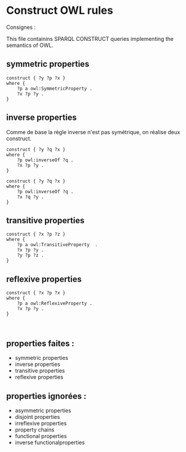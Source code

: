 # Construct OWL rules

Consignes :

This file containins SPARQL CONSTRUCT queries implementing the semantics of OWL.


## symmetric properties

```{sparql}
construct { ?y ?p ?x }
where {
	?p a owl:SymmetricProperty .
	?x ?p ?y .
}
```

## inverse properties
Comme de base la règle inverse n'est pas symétrique, on réalise deux construct.

```{sparql}
construct { ?y ?q ?x }
where {
	?p owl:inverseOf ?q .
	?x ?p ?y .
}
```
```{sparql}
construct { ?y ?q ?x }
where {
	?p owl:inverseOf ?q .
	?x ?q ?y .
}
```

## transitive properties
```{sparql}
construct { ?x ?p ?z }                    	 	
where {
	?p a owl:TransitiveProperty  .
	?x ?p ?y .
	?y ?p ?z .
}
```

## reflexive properties
```{sparql}
construct { ?x ?p ?x }                    	 	
where {
	?p a owl:ReflexiveProperty .
	?x ?p ?y .
}
```

## 
```{sparql}

```

## properties faites :
- symmetric properties
- inverse properties
- transitive properties
- reflexive properties

## properties ignorées :
- asymmetric properties
- disjoint properties
- irreflexive properties
- property chains
- functional properties
- inverse functionalproperties